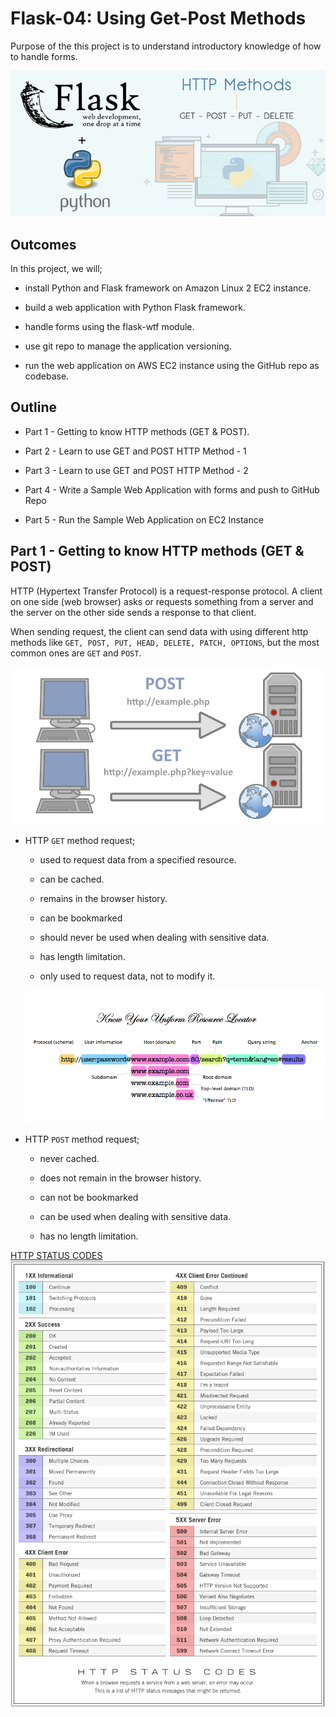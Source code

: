 # Flask-04: Using Get-Post Methods

Purpose of the this project is to understand introductory knowledge of how to handle forms.

![HTTP Methods in Flask](./http-methods-flask.png)

## Outcomes

In this project, we will;

- install Python and Flask framework on Amazon Linux 2 EC2 instance.

- build a web application with Python Flask framework.

- handle forms using the flask-wtf module.

- use git repo to manage the application versioning.

- run the web application on AWS EC2 instance using the GitHub repo as codebase.


## Outline

- Part 1 - Getting to know HTTP methods (GET & POST).

- Part 2 - Learn to use GET and POST HTTP Method - 1

- Part 3 - Learn to use GET and POST HTTP Method - 2

- Part 4 - Write a Sample Web Application with forms and push to GitHub Repo

- Part 5 - Run the Sample Web Application on EC2 Instance


## Part 1 - Getting to know HTTP methods (GET & POST)


HTTP (Hypertext Transfer Protocol) is a request-response protocol. A client on one side (web browser) asks or requests something from a server and the server on the other side sends a response to that client. 

When sending request, the client can send data with using different http methods like `GET, POST, PUT, HEAD, DELETE, PATCH, OPTIONS`, but the most common ones are `GET` and `POST`.

![Get and Post Requests](./get-post-request.jpg)

- HTTP `GET` method request;
    
    - used to request data from a specified resource.

    - can be cached.

    - remains in the browser history.

    - can be bookmarked

    - should never be used when dealing with sensitive data.

    - has length limitation.

    - only used to request data, not to modify it. 

    ![url-structure of GET method](./url-structure.png) 

- HTTP `POST` method request;
    
    - never cached.

    - does not remain in the browser history.

    - can not be bookmarked

    - can be used when dealing with sensitive data.

    - has no length limitation.

[HTTP STATUS CODES](https://www.steveschoger.com/status-code-poster/)
![HTTP STATUS CODES](HTTP-status-codes.png)